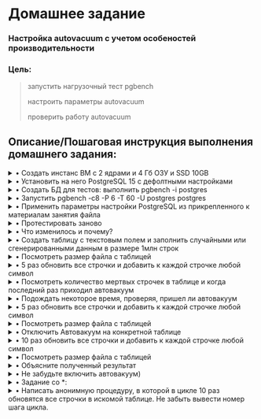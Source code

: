 # **Домашнее задание**

### Настройка autovacuum с учетом особеностей производительности
### Цель:
  
> 
>    запустить нагрузочный тест pgbench
>    
>    настроить параметры autovacuum
>
>    проверить работу autovacuum

## **Описание/Пошаговая инструкция выполнения домашнего задания:**

<details><summary>• Создать инстанс ВМ с 2 ядрами и 4 Гб ОЗУ и SSD 10GB</summary>
  
  Использую ВМ из предыдущих заданий, с подходящей конфигурацией
```shell
zetta55@ubuntu-vm2:~$ nproc
2                               #кол-во ядер в системе
zetta55@ubuntu-vm2:~$
```
</details>

<details><summary>• Установить на него PostgreSQL 15 с дефолтными настройками</summary>

```shell
zetta55@ubuntu-vm2:~$ sudo -u postgres pg_lsclusters
[sudo] password for zetta55:
Ver Cluster Port Status Owner    Data directory   Log file
15  main    5432 online postgres /mnt/10G/15/main /var/log/postgresql/postgresql-15-main.log
zetta55@ubuntu-vm2:~$ free

```
</details>

<details><summary>• Создать БД для тестов: выполнить pgbench -i postgres</summary>

  Создал тестовую базу по мануалу https://www.postgrespro.ru/education/demodb
  
```shell
zetta55@ubuntu-vm2:/mnt/10G$ ls -la
total 909280
drwxr-xr-x 4 postgres postgres      4096 мая  3 17:35 .
drwxr-xr-x 3 root     root          4096 апр 25 13:32 ..
drwxr-xr-x 3 postgres postgres      4096 апр 24 15:55 15
-rw-rw-r-- 1 postgres postgres 931068524 мая  3 17:30 demo-big-20170815.sql
drwx------ 2 postgres postgres     16384 апр 24 17:14 lost+found
zetta55@ubuntu-vm2:/mnt/10G$ sudo -u postgres psql -f demo-big-20170815.sql -U postgres
SET
psql:demo-big-20170815.sql:17: ERROR:  database "demo" does not exist
CREATE DATABASE
You are now connected to database "demo" as user "postgres".

zetta55@ubuntu-vm2:/mnt/10G$ sudo -u postgres psql demo
psql (15.2 (Ubuntu 15.2-1.pgdg22.04+1))
Type "help" for help.

demo=# \dt
               List of relations
  Schema  |      Name       | Type  |  Owner
----------+-----------------+-------+----------
 bookings | aircrafts_data  | table | postgres
 bookings | airports_data   | table | postgres
 bookings | boarding_passes | table | postgres
 bookings | bookings        | table | postgres
 bookings | flights         | table | postgres
 bookings | seats           | table | postgres
 bookings | ticket_flights  | table | postgres
 bookings | tickets         | table | postgres
(8 rows)

demo=# \q

zetta55@ubuntu-vm2:/mnt/10G$ sudo -u postgres pgbench -i demo
dropping old tables...
creating tables...
generating data (client-side)...
100000 of 100000 tuples (100%) done (elapsed 0.04 s, remaining 0.00 s)
vacuuming...
creating primary keys...
done in 0.13 s (drop tables 0.01 s, create tables 0.00 s, client-side generate 0.06 s, vacuum 0.03 s, primary keys 0.03 s).
zetta55@ubuntu-vm2:/mnt/10G$ 
```
</details>

<details><summary>• Запустить pgbench -c8 -P 6 -T 60 -U postgres postgres</summary>

  в моём случае тестирую demo
```shell
zetta55@ubuntu-vm2:/mnt/10G$ sudo -u postgres pgbench -c8 -P 6 -T 60 -U postgres demo
pgbench (15.2 (Ubuntu 15.2-1.pgdg22.04+1))
starting vacuum...end.
progress: 6.0 s, 759.3 tps, lat 10.473 ms stddev 6.615, 0 failed
progress: 12.0 s, 765.2 tps, lat 10.434 ms stddev 6.957, 0 failed
progress: 18.0 s, 764.8 tps, lat 10.437 ms stddev 7.071, 0 failed
progress: 24.0 s, 758.0 tps, lat 10.532 ms stddev 7.095, 0 failed
progress: 30.0 s, 760.0 tps, lat 10.499 ms stddev 6.753, 0 failed
progress: 36.0 s, 764.3 tps, lat 10.448 ms stddev 6.717, 0 failed
progress: 42.0 s, 764.4 tps, lat 10.442 ms stddev 6.828, 0 failed
progress: 48.0 s, 769.2 tps, lat 10.375 ms stddev 6.856, 0 failed
progress: 54.0 s, 754.5 tps, lat 10.580 ms stddev 6.655, 0 failed
progress: 60.0 s, 762.8 tps, lat 10.461 ms stddev 6.840, 0 failed
transaction type: <builtin: TPC-B (sort of)>
scaling factor: 1
query mode: simple
number of clients: 8
number of threads: 1
maximum number of tries: 1
duration: 60 s
number of transactions actually processed: 45743
number of failed transactions: 0 (0.000%)
latency average = 10.470 ms
latency stddev = 6.842 ms
initial connection time = 12.589 ms
tps = 762.280387 (without initial connection time)
zetta55@ubuntu-vm2:/mnt/10G$

```
</details>

<details><summary>• Применить параметры настройки PostgreSQL из прикрепленного к материалам занятия файла</summary>

  Применяю настройки из файла.
```shell
zetta55@ubuntu-vm2:~$ sudo -u postgres psql demo
could not change directory to "/home/zetta55": Permission denied
psql (15.2 (Ubuntu 15.2-1.pgdg22.04+1))
Type "help" for help.

demo=# ALTER SYSTEM SET max_connections TO '40';
ALTER SYSTEM
demo=# ALTER SYSTEM SET shared_buffers TO '1GB';
ALTER SYSTEM
demo=# ALTER SYSTEM SET effective_cache_size TO '3GB';
ALTER SYSTEM
demo=# ALTER SYSTEM SET maintenance_work_mem TO '512MB';
ALTER SYSTEM
demo=# ALTER SYSTEM SET checkpoint_completion_target TO '0.9';
ALTER SYSTEM
demo=# ALTER SYSTEM SET wal_buffers TO '16MB';
ALTER SYSTEM
demo=# ALTER SYSTEM SET default_statistics_target TO '500';
ALTER SYSTEM
demo=# ALTER SYSTEM SET random_page_cost TO '4';
ALTER SYSTEM
demo=# ALTER SYSTEM SET effective_io_concurrency TO '2';
ALTER SYSTEM
demo=# ALTER SYSTEM SET work_mem TO '6553kB';
ALTER SYSTEM
demo=# ALTER SYSTEM SET min_wal_size TO '4GB';
ALTER SYSTEM
demo=# ALTER SYSTEM SET max_wal_size TO '16GB';
ALTER SYSTEM
demo=# \q
zetta55@ubuntu-vm2:~$ sudo pg_ctlcluster 15 main restart

zetta55@ubuntu-vm2:~$ sudo -u postgres psql -c "select pg_reload_conf();"
could not change directory to "/home/zetta55": Permission denied
 pg_reload_conf
----------------
 t
(1 row)

zetta55@ubuntu-vm2:~$

```
  Также достаточно было бы добавить все значения из файлика в конец конфига /etc/postgresql/15/main/postgresql.conf, так как устанавливается значение из последней считанной строки и рестартануть кластер или выполнить select pg_reload_conf(); - но этот запрос не все изменившиеся параметры может подкхватить.
</details>

<details><summary>• Протестировать заново</summary>

```shell
zetta55@ubuntu-vm2:~$ sudo -u postgres pgbench -c8 -P 6 -T 60 -U postgres demo
pgbench (15.2 (Ubuntu 15.2-1.pgdg22.04+1))
starting vacuum...end.
progress: 6.0 s, 765.1 tps, lat 10.404 ms stddev 5.830, 0 failed
progress: 12.0 s, 763.7 tps, lat 10.458 ms stddev 6.016, 0 failed
progress: 18.0 s, 758.7 tps, lat 10.517 ms stddev 5.940, 0 failed
progress: 24.0 s, 763.3 tps, lat 10.459 ms stddev 5.958, 0 failed
progress: 30.0 s, 766.5 tps, lat 10.417 ms stddev 5.699, 0 failed
progress: 36.0 s, 748.8 tps, lat 10.657 ms stddev 6.058, 0 failed
progress: 42.0 s, 762.7 tps, lat 10.463 ms stddev 5.854, 0 failed
progress: 48.0 s, 718.2 tps, lat 11.122 ms stddev 6.167, 0 failed
progress: 54.0 s, 741.0 tps, lat 10.780 ms stddev 6.039, 0 failed
progress: 60.0 s, 732.5 tps, lat 10.895 ms stddev 6.106, 0 failed
transaction type: <builtin: TPC-B (sort of)>
scaling factor: 1
query mode: simple
number of clients: 8
number of threads: 1
maximum number of tries: 1
duration: 60 s
number of transactions actually processed: 45131
number of failed transactions: 0 (0.000%)
latency average = 10.613 ms
latency stddev = 5.970 ms
initial connection time = 11.247 ms
tps = 752.165181 (without initial connection time)
zetta55@ubuntu-vm2:~$
```
</details>

<details><summary>• Что изменилось и почему?</summary>

  Практически без изменений, tps на прежнем уровне.
  
</details>

<details><summary>• Создать таблицу с текстовым полем и заполнить случайными или сгенерированными данным в размере 1млн строк</summary>

  Создаю таблицу с одним столбцом текстовых полей.
```shell
demo=# CREATE TABLE tmp_demo (col1 text);
CREATE TABLE
demo=#
```
  
  Смотрю размер таблицы после её создания 
```shell
demo=# \dt+ tmp_demo
                                        List of relations
  Schema  |   Name   | Type  |  Owner   | Persistence | Access method |    Size    | Description
----------+----------+-------+----------+-------------+---------------+------------+-------------
 bookings | tmp_demo | table | postgres | permanent   | heap          | 8192 bytes |
(1 row)

demo=#
```
  
  Смотрю кол-во строк в таблице после её создания
```shell
demo=# SELECT * FROM tmp_demo;
 col1
------
(0 rows)

demo=#
```
  
  Добавляю 1М строк с произвольным содержимым
```shell
demo=# INSERT INTO tmp_demo(col1) SELECT md5(random()::text) FROM generate_series(1,1000000);
INSERT 0 1000000
  
demo=# SELECT * FROM tmp_demo LIMIT 10;
               col1
----------------------------------
 0a738130309bf42971fbb5f31fcb401a
 e8d655f09c4213651ed902b7291959b6
 58fe6f29a07a4ee9f933db7ec12222b5
 0f7d2c5b6d365d7e55929c82eae91b73
 b05e241fc5427118cc7f7ac40654eff5
 f51b1e74da5f171944c565fc4b17058b
 b89b2125d43f779ebbee91b85067cc50
 8ff76293dcb33c3f343d342af4c42cab
 216076b5c19d3debe63664564ca93600
 8572eb89a8be056e4701d2b67a3533f6
(10 rows)

demo=# SELECT count(*) FROM tmp_demo;
  count
---------
 1000000
(1 row)

demo=#

```
</details>

<details><summary>• Посмотреть размер файла с таблицей</summary>

```shell
demo=# \dt+ tmp_demo
                                     List of relations
  Schema  |   Name   | Type  |  Owner   | Persistence | Access method | Size  | Description
----------+----------+-------+----------+-------------+---------------+-------+-------------
 bookings | tmp_demo | table | postgres | permanent   | heap          | 65 MB |
(1 row)

demo=#
```
</details>

<details><summary>• 5 раз обновить все строчки и добавить к каждой строчке любой символ</summary>
  
  Обновляю все строчки, добавляю к каждой строке +a, смотрю размер таблицы, кол-во строк, изменившееся содержимое. 5 раз.
```shell
demo=# UPDATE tmp_demo SET col1 = CONCAT(col1, '+a');  -- 1-ый шаг.
UPDATE 1000000
demo=# SELECT count(*) FROM tmp_demo;
  count
---------
 1000000
(1 row)

demo=# \dt+ tmp_demo
                                      List of relations
  Schema  |   Name   | Type  |  Owner   | Persistence | Access method |  Size  | Description
----------+----------+-------+----------+-------------+---------------+--------+-------------
 bookings | tmp_demo | table | postgres | permanent   | heap          | 130 MB |
(1 row)

demo=# SELECT * FROM tmp_demo LIMIT 10;
                 col1
--------------------------------------
 c967cf8a9dae164797f043c277832bab+a
 4eb7bd3e5dc2112c9d8c2d411f198b21+a
 1456eac84cdb2d2f76a87394ff2787a3+a
 d3755c14e076f8aec709cf84d6d557f7+a
 c557eff077a0d1370be183abbfa9eae6+a
 bbbd565230287e711c4fbd7c86d3cfdd+a
 32334df5a18da6098ec00885fa24bafa+a
 ba5e28049b3bd5920ece566c51069cdf+a
 e727ce258d25df74a4e3eca94e12a59a+a
 77097c664d9dada45a3ef4934f475738+a
(10 rows)

demo=# UPDATE tmp_demo SET col1 = CONCAT(col1, '+a');  -- 2-ой шаг.
UPDATE 1000000
demo=# SELECT count(*) FROM tmp_demo;
  count
---------
 1000000
(1 row)

demo=# \dt+ tmp_demo
                                      List of relations
  Schema  |   Name   | Type  |  Owner   | Persistence | Access method |  Size  | Description
----------+----------+-------+----------+-------------+---------------+--------+-------------
 bookings | tmp_demo | table | postgres | permanent   | heap          | 130 MB |
(1 row)

demo=# SELECT * FROM tmp_demo LIMIT 5;
                 col1
--------------------------------------
 c967cf8a9dae164797f043c277832bab+a+a
 4eb7bd3e5dc2112c9d8c2d411f198b21+a+a
 1456eac84cdb2d2f76a87394ff2787a3+a+a
 d3755c14e076f8aec709cf84d6d557f7+a+a
 c557eff077a0d1370be183abbfa9eae6+a+a
(5 rows)

demo=# UPDATE tmp_demo SET col1 = CONCAT(col1, '+a');  -- 3-ий шаг.
UPDATE 1000000
demo=# \dt+ tmp_demo
                                      List of relations
  Schema  |   Name   | Type  |  Owner   | Persistence | Access method |  Size  | Description
----------+----------+-------+----------+-------------+---------------+--------+-------------
 bookings | tmp_demo | table | postgres | permanent   | heap          | 130 MB |
(1 row)

demo=# SELECT count(*) FROM tmp_demo;
  count
---------
 1000000
(1 row)

demo=# SELECT * FROM tmp_demo LIMIT 5;
                  col1
----------------------------------------
 c967cf8a9dae164797f043c277832bab+a+a+a
 4eb7bd3e5dc2112c9d8c2d411f198b21+a+a+a
 1456eac84cdb2d2f76a87394ff2787a3+a+a+a
 d3755c14e076f8aec709cf84d6d557f7+a+a+a
 c557eff077a0d1370be183abbfa9eae6+a+a+a
(5 rows)

demo=# UPDATE tmp_demo SET col1 = CONCAT(col1, '+a');  -- 4-ый шаг.
UPDATE 1000000
demo=# \dt+ tmp_demo
                                      List of relations
  Schema  |   Name   | Type  |  Owner   | Persistence | Access method |  Size  | Description
----------+----------+-------+----------+-------------+---------------+--------+-------------
 bookings | tmp_demo | table | postgres | permanent   | heap          | 138 MB |
(1 row)

demo=# SELECT count(*) FROM tmp_demo;
  count
---------
 1000000
(1 row)

demo=# SELECT * FROM tmp_demo LIMIT 5;
                   col1
------------------------------------------
 2604898253790f706189a0a919d7688e+a+a+a+a
 b11347dd72a504dfcc9af4aed41b0a74+a+a+a+a
 4e080801e004b7bc7c1376acfd1c1b48+a+a+a+a
 2aef04dc9bbf1adc5b2489fdfa0a0ec8+a+a+a+a
 7256e2ef7f7c66ab75f59ca1733cd7bc+a+a+a+a
(5 rows)

demo=# UPDATE tmp_demo SET col1 = CONCAT(col1, '+a');  -- 5-ый шаг.
UPDATE 1000000
demo=# SELECT count(*) FROM tmp_demo;
  count
---------
 1000000
(1 row)

demo=# \dt+ tmp_demo
                                      List of relations
  Schema  |   Name   | Type  |  Owner   | Persistence | Access method |  Size  | Description
----------+----------+-------+----------+-------------+---------------+--------+-------------
 bookings | tmp_demo | table | postgres | permanent   | heap          | 211 MB |
(1 row)

demo=# SELECT * FROM tmp_demo LIMIT 5;
                    col1
--------------------------------------------
 c967cf8a9dae164797f043c277832bab+a+a+a+a+a
 4eb7bd3e5dc2112c9d8c2d411f198b21+a+a+a+a+a
 1456eac84cdb2d2f76a87394ff2787a3+a+a+a+a+a
 d3755c14e076f8aec709cf84d6d557f7+a+a+a+a+a
 c557eff077a0d1370be183abbfa9eae6+a+a+a+a+a
(5 rows)

demo=#
```
</details>

<details><summary>• Посмотреть количество мертвых строчек в таблице и когда последний раз приходил автовакуум</summary>

```shell
  demo=# SELECT relname, n_live_tup, n_dead_tup, trunc(100*n_dead_tup/(n_live_tup+1))::float "ratio%", last_autovacuum FROM pg_stat_user_TABLEs WHERE relname = 'tmp_demo';
 relname  | n_live_tup | n_dead_tup | ratio% |        last_autovacuum
----------+------------+------------+--------+-------------------------------
 tmp_demo |    1000000 |          0 |      0 | 2023-05-14 16:55:17.207576+03
(1 row)

demo=# UPDATE tmp_demo SET col1 = CONCAT(col1, '+v');
UPDATE 1000000
demo=# SELECT relname, n_live_tup, n_dead_tup, trunc(100*n_dead_tup/(n_live_tup+1))::float "ratio%", last_autovacuum FROM pg_stat_user_TABLEs WHERE relname = 'tmp_demo';
 relname  | n_live_tup | n_dead_tup | ratio% |        last_autovacuum
----------+------------+------------+--------+-------------------------------
 tmp_demo |    1000000 |    1000000 |     99 | 2023-05-14 16:55:17.207576+03
(1 row)

demo=#
```
</details>

<details><summary>• Подождать некоторое время, проверяя, пришел ли автовакуум</summary>

```shell
  demo=# SELECT relname, n_live_tup, n_dead_tup, trunc(100*n_dead_tup/(n_live_tup+1))::float "ratio%", last_autovacuum FROM pg_stat_user_TABLEs WHERE relname = 'tmp_demo';
 relname  | n_live_tup | n_dead_tup | ratio% |        last_autovacuum
----------+------------+------------+--------+-------------------------------
 tmp_demo |    1000000 |          0 |      0 | 2023-05-14 18:30:19.333821+03
(1 row)

demo=#
demo=# \dt+ tmp_demo
                                      List of relations
  Schema  |   Name   | Type  |  Owner   | Persistence | Access method |  Size  | Description
----------+----------+-------+----------+-------------+---------------+--------+-------------
 bookings | tmp_demo | table | postgres | permanent   | heap          | 211 MB |
(1 row)

demo=#
```
</details>

<details><summary>• 5 раз обновить все строчки и добавить к каждой строчке любой символ</summary>

```shell
demo=# UPDATE tmp_demo SET col1 = CONCAT(col1, '+1');
UPDATE 1000000
demo=# UPDATE tmp_demo SET col1 = CONCAT(col1, '+1');
UPDATE 1000000
demo=# UPDATE tmp_demo SET col1 = CONCAT(col1, '+1');
UPDATE 1000000
demo=# UPDATE tmp_demo SET col1 = CONCAT(col1, '+1');
UPDATE 1000000
demo=# UPDATE tmp_demo SET col1 = CONCAT(col1, '+1');
UPDATE 1000000
demo=# SELECT col1, xmin,xmax,cmin,cmax,ctid FROM tmp_demo LIMIT 5;
                          col1                          |  xmin  | xmax | cmin | cmax | ctid
--------------------------------------------------------+--------+------+------+------+-------
 fb8a1e54e97c836370d3aa5fd9224f18+a+a+a+a+a+v+1+1+1+1+1 | 272130 |    0 |    0 |    0 | (0,1)
 780fdd1d8d8ab7d9ec3ecf1290b58569+a+a+a+a+a+v+1+1+1+1+1 | 272130 |    0 |    0 |    0 | (0,2)
 5e36b2dfaa1656aa6f826ba943c9c3d9+a+a+a+a+a+v+1+1+1+1+1 | 272130 |    0 |    0 |    0 | (0,3)
 37c45f2ed028c8a8eae2239d2f8df866+a+a+a+a+a+v+1+1+1+1+1 | 272130 |    0 |    0 |    0 | (0,4)
 0301ec805178fd25115a393d47d2146c+a+a+a+a+a+v+1+1+1+1+1 | 272130 |    0 |    0 |    0 | (0,5)
(5 rows)

demo=#
```
</details>

<details><summary>• Посмотреть размер файла с таблицей</summary>
  
  Файл таблицы слегка распух.
```shell
  demo=# \dt+ tmp_demo
                                      List of relations
  Schema  |   Name   | Type  |  Owner   | Persistence | Access method |  Size  | Description
----------+----------+-------+----------+-------------+---------------+--------+-------------
 bookings | tmp_demo | table | postgres | permanent   | heap          | 388 MB |
(1 row)

demo=#
```
</details>

<details><summary>• Отключить Автовакуум на конкретной таблице</summary>
  
  Отключаю autovacuum на таблице tmp_demo.
```shell
demo=# ALTER TABLE tmp_demo SET (autovacuum_enabled = false);
ALTER TABLE
demo=#
```
</details>

<details><summary>• 10 раз обновить все строчки и добавить к каждой строчке любой символ</summary>

```shell
```
</details>

<details><summary>• Посмотреть размер файла с таблицей</summary>

```shell
```
</details>

<details><summary>• Объясните полученный результат</summary>

```shell
```
</details>

<details><summary>• Не забудьте включить автовакуум)</summary>

```shell
```
</details>

<details><summary>• Задание со *:</summary>

```shell
```
</details>

<details><summary>• Написать анонимную процедуру, в которой в цикле 10 раз обновятся все строчки в искомой таблице. Не забыть вывести номер шага цикла.</summary>

```shell
```
</details>
